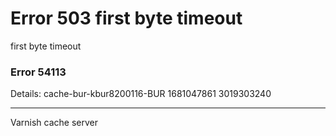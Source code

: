
<?xml version="1.0" encoding="utf-8"?>
<!DOCTYPE html PUBLIC "-//W3C//DTD XHTML 1.0 Strict//EN"
 "http://www.w3.org/TR/xhtml1/DTD/xhtml1-strict.dtd">
<html>
  <head>
    <title>503 first byte timeout</title>
  </head>
  <body>
    <h1>Error 503 first byte timeout</h1>
    <p>first byte timeout</p>
    <h3>Error 54113</h3>
    <p>Details: cache-bur-kbur8200116-BUR 1681047861 3019303240</p>
    <hr>
    <p>Varnish cache server</p>
  </body>
</html>

